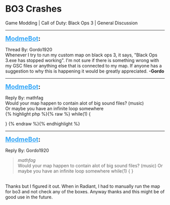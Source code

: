 # BO3 Crashes
Game Modding | Call of Duty: Black Ops 3 | General Discussion

---
<strong style="font-size: 1.4em;"><span style="text-decoration: underline;text-decoration-color: #34a7f9;"><span style="color:#34a7f9;">ModmeBot</span></span>:</strong>

<p>Thread By: Gordo1920<br />Whenever I try to run my custom map on black ops 3, it says, &quot;Black Ops 3.exe has stopped working&quot;. I&#39;m not sure if there is something wrong with my GSC files or anything else that is connected to my map. If anyone has a suggestion to why this is happening it would be greatly appreciated. <strong>-Gordo</strong></p>

---
<strong style="font-size: 1.4em;"><span style="text-decoration: underline;text-decoration-color: #34a7f9;"><span style="color:#34a7f9;">ModmeBot</span></span>:</strong>

<p>Reply By: mathfag<br />Would your map happen to contain alot of big sound files? (music)<br />Or maybe you have an infinite loop somewhere <br />{% highlight php %}{% raw %}
while(1) 
{

}
{% endraw %}{% endhighlight %}
</p>

---
<strong style="font-size: 1.4em;"><span style="text-decoration: underline;text-decoration-color: #34a7f9;"><span style="color:#34a7f9;">ModmeBot</span></span>:</strong>

<p>Reply By: Gordo1920<br /><blockquote><em>mathfag</em><br />Would your map happen to contain alot of big sound files? (music) Or maybe you have an infinite loop somewhere  while(1) { }</blockquote><br /> Thanks but I figured it out. When in Radiant, I had to manually run the map for bo3 and not check any of the boxes. Anyway thanks and this might be of good use in the future.</p>
